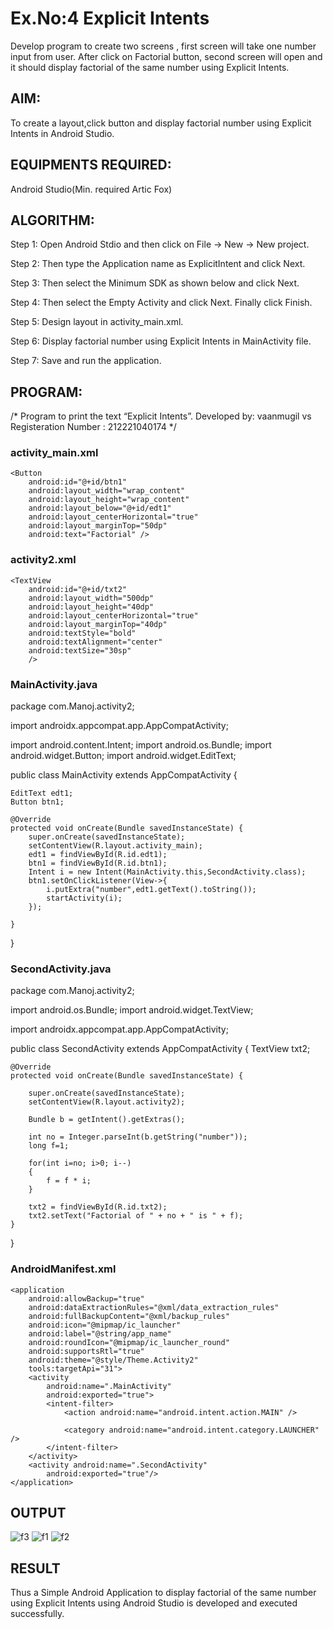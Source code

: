# Ex.No:4 Explicit Intents

Develop program to create two screens , first screen will take one number input from user. After click on Factorial button, second screen will open and it should display factorial of the same number using Explicit Intents.


## AIM:

To create a layout,click button and display factorial number using Explicit Intents in Android Studio.

## EQUIPMENTS REQUIRED:

Android Studio(Min. required Artic Fox)

## ALGORITHM:

Step 1: Open Android Stdio and then click on File -> New -> New project.

Step 2: Then type the Application name as ExplicitIntent and click Next. 

Step 3: Then select the Minimum SDK as shown below and click Next.

Step 4: Then select the Empty Activity and click Next. Finally click Finish.

Step 5: Design layout in activity_main.xml.

Step 6: Display factorial number using Explicit Intents in MainActivity file.

Step 7: Save and run the application.

## PROGRAM:

/*
Program to print the text “Explicit Intents”.
Developed by: vaanmugil vs
Registeration Number : 212221040174
*/

### activity_main.xml

<?xml version="1.0" encoding="utf-8"?>
<RelativeLayout xmlns:android="http://schemas.android.com/apk/res/android"
    xmlns:app="http://schemas.android.com/apk/res-auto"
    xmlns:tools="http://schemas.android.com/tools"
    android:layout_width="match_parent"
    android:layout_height="match_parent"
    tools:context=".MainActivity">
    <EditText
        android:id="@+id/edt1"
        android:layout_width="350dp"
        android:layout_height="60dp"
        android:layout_centerHorizontal="true"
        android:hint="Enter a number"
        android:textAlignment="center"
        android:inputType="number"
        android:layout_marginTop="220dp"
        android:textStyle="bold"
        android:textSize="30sp"/>

    <Button
        android:id="@+id/btn1"
        android:layout_width="wrap_content"
        android:layout_height="wrap_content"
        android:layout_below="@+id/edt1"
        android:layout_centerHorizontal="true"
        android:layout_marginTop="50dp"
        android:text="Factorial" />

</RelativeLayout>

### activity2.xml

<?xml version="1.0" encoding="utf-8"?>
<RelativeLayout xmlns:android="http://schemas.android.com/apk/res/android"
    android:layout_width="match_parent"
    android:layout_height="match_parent">

    <TextView
        android:id="@+id/txt2"
        android:layout_width="500dp"
        android:layout_height="40dp"
        android:layout_centerHorizontal="true"
        android:layout_marginTop="40dp"
        android:textStyle="bold"
        android:textAlignment="center"
        android:textSize="30sp"
        />

</RelativeLayout>

### MainActivity.java

package com.Manoj.activity2;

import androidx.appcompat.app.AppCompatActivity;

import android.content.Intent;
import android.os.Bundle;
import android.widget.Button;
import android.widget.EditText;

public class MainActivity extends AppCompatActivity {

    EditText edt1;
    Button btn1;

    @Override
    protected void onCreate(Bundle savedInstanceState) {
        super.onCreate(savedInstanceState);
        setContentView(R.layout.activity_main);
        edt1 = findViewById(R.id.edt1);
        btn1 = findViewById(R.id.btn1);
        Intent i = new Intent(MainActivity.this,SecondActivity.class);
        btn1.setOnClickListener(View->{
            i.putExtra("number",edt1.getText().toString());
            startActivity(i);
        });

    }
}

### SecondActivity.java

package com.Manoj.activity2;

import android.os.Bundle;
import android.widget.TextView;

import androidx.appcompat.app.AppCompatActivity;

public class SecondActivity extends AppCompatActivity {
    TextView txt2;

    @Override
    protected void onCreate(Bundle savedInstanceState) {

        super.onCreate(savedInstanceState);
        setContentView(R.layout.activity2);

        Bundle b = getIntent().getExtras();

        int no = Integer.parseInt(b.getString("number"));
        long f=1;

        for(int i=no; i>0; i--)
        {
            f = f * i;
        }

        txt2 = findViewById(R.id.txt2);
        txt2.setText("Factorial of " + no + " is " + f);
    }
}


### AndroidManifest.xml

<?xml version="1.0" encoding="utf-8"?>
<manifest xmlns:android="http://schemas.android.com/apk/res/android"
    xmlns:tools="http://schemas.android.com/tools"
    package="com.Manoj.activity2">

    <application
        android:allowBackup="true"
        android:dataExtractionRules="@xml/data_extraction_rules"
        android:fullBackupContent="@xml/backup_rules"
        android:icon="@mipmap/ic_launcher"
        android:label="@string/app_name"
        android:roundIcon="@mipmap/ic_launcher_round"
        android:supportsRtl="true"
        android:theme="@style/Theme.Activity2"
        tools:targetApi="31">
        <activity
            android:name=".MainActivity"
            android:exported="true">
            <intent-filter>
                <action android:name="android.intent.action.MAIN" />

                <category android:name="android.intent.category.LAUNCHER" />
            </intent-filter>
        </activity>
        <activity android:name=".SecondActivity"
            android:exported="true"/>
    </application>

</manifest>


## OUTPUT
![f3](https://user-images.githubusercontent.com/94883876/190649003-2a4a5eaa-36ff-4ab1-ad72-47b0a1589d23.jpg)
![f1](https://user-images.githubusercontent.com/94883876/190649037-885104ec-db08-4106-86fa-8813de117220.jpg)
![f2](https://user-images.githubusercontent.com/94883876/190649051-3dc73252-de46-4a70-aeea-09cd7c574c58.jpg)



## RESULT
Thus a Simple Android Application to display factorial of the same number using Explicit Intents using Android Studio is developed and executed successfully.
